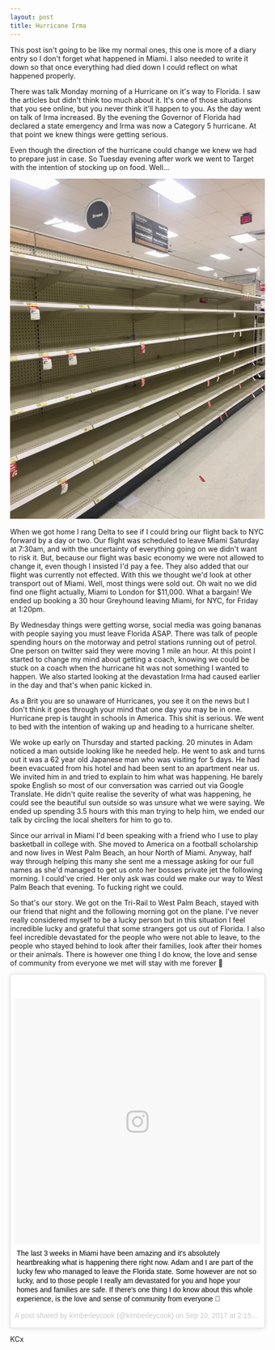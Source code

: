 ```yaml
---
layout: post
title: Hurricane Irma
---
```


This post isn't going to be like my normal ones, this one is more of a diary entry so I don't forget what happened in Miami. I also needed to write it down so that once everything had died down I could reflect on what happened properly.

There was talk Monday morning of a Hurricane on it's way to Florida. I saw the articles but didn't think too much about it. It's one of those situations that you see online, but you never think it'll happen to you. As the day went on talk of Irma increased. By the evening the Governor of Florida had declared a state emergency and Irma was now a Category 5 hurricane. At that point we knew things were getting serious.

Even though the direction of the hurricane could change we knew we had to prepare just in case. So Tuesday evening after work we went to Target with the intention of stocking up on food. Well...

![Target empty shelf](/images/irma-empty-shelf-1.jpg)

When we got home I rang Delta to see if I could bring our flight back to NYC forward by a day or two. Our flight was scheduled to leave Miami Saturday at 7:30am, and with the uncertainty of everything going on we didn't want to risk it. But, because our flight was basic economy we were not allowed to change it, even though I insisted I'd pay a fee. They also added that our flight was currently not effected. With this we thought we'd look at other transport out of Miami. Well, most things were sold out. Oh wait no we did find one flight actually, Miami to London for $11,000. What a bargain! We ended up booking a 30 hour Greyhound leaving Miami, for NYC, for Friday at 1:20pm.

By Wednesday things were getting worse, social media was going bananas with people saying you must leave Florida ASAP. There was talk of people spending hours on the motorway and petrol stations running out of petrol. One person on twitter said they were moving 1 mile an hour. At this point I started to change my mind about getting a coach, knowing we could be stuck on a coach when the hurricane hit was not something I wanted to happen. We also started looking at the devastation Irma had caused earlier in the day and that's when panic kicked in.

As a Brit you are so unaware of Hurricanes, you see it on the news but I don't think it goes through your mind that one day you may be in one. Hurricane prep is taught in schools in America. This shit is serious. We went to bed with the intention of waking up and heading to a hurricane shelter.

We woke up early on Thursday and started packing. 20 minutes in Adam noticed a man outside looking like he needed help. He went to ask and turns out it was a 62 year old Japanese man who was visiting for 5 days. He had been evacuated from his hotel and had been sent to an apartment near us. We invited him in and tried to explain to him what was happening. He barely spoke English so most of our conversation was carried out via Google Translate. He didn't quite realise the severity of what was happening, he could see the beautiful sun outside so was unsure what we were saying. We ended up spending 3.5 hours with this man trying to help him, we ended our talk by circling the local shelters for him to go to.

Since our arrival in Miami I'd been speaking with a friend who I use to play basketball in college with. She moved to America on a football scholarship and now lives in West Palm Beach, an hour North of Miami. Anyway, half way through helping this many she sent me a message asking for our full names as she'd managed to get us onto her bosses private jet the following morning. I could've cried. Her only ask was could we make our way to West Palm Beach that evening. To fucking right we could.

So that's our story. We got on the Tri-Rail to West Palm Beach, stayed with our friend that night and the following morning got on the plane. I've never really considered myself to be a lucky person but in this situation I feel incredible lucky and grateful that some strangers got us out of Florida. I also feel incredible devastated for the people who were not able to leave, to the people who stayed behind to look after their families, look after their homes or their animals. There is however one thing I do know, the love and sense of community from everyone we met will stay with me forever 💜

<blockquote class="instagram-media" data-instgrm-captioned data-instgrm-version="7" style=" background:#FFF; border:0; border-radius:3px; box-shadow:0 0 1px 0 rgba(0,0,0,0.5),0 1px 10px 0 rgba(0,0,0,0.15); margin: 1px; max-width:658px; padding:0; width:99.375%; width:-webkit-calc(100% - 2px); width:calc(100% - 2px);"><div style="padding:8px;"> <div style=" background:#F8F8F8; line-height:0; margin-top:40px; padding:50.0% 0; text-align:center; width:100%;"> <div style=" background:url(data:image/png;base64,iVBORw0KGgoAAAANSUhEUgAAACwAAAAsCAMAAAApWqozAAAABGdBTUEAALGPC/xhBQAAAAFzUkdCAK7OHOkAAAAMUExURczMzPf399fX1+bm5mzY9AMAAADiSURBVDjLvZXbEsMgCES5/P8/t9FuRVCRmU73JWlzosgSIIZURCjo/ad+EQJJB4Hv8BFt+IDpQoCx1wjOSBFhh2XssxEIYn3ulI/6MNReE07UIWJEv8UEOWDS88LY97kqyTliJKKtuYBbruAyVh5wOHiXmpi5we58Ek028czwyuQdLKPG1Bkb4NnM+VeAnfHqn1k4+GPT6uGQcvu2h2OVuIf/gWUFyy8OWEpdyZSa3aVCqpVoVvzZZ2VTnn2wU8qzVjDDetO90GSy9mVLqtgYSy231MxrY6I2gGqjrTY0L8fxCxfCBbhWrsYYAAAAAElFTkSuQmCC); display:block; height:44px; margin:0 auto -44px; position:relative; top:-22px; width:44px;"></div></div> <p style=" margin:8px 0 0 0; padding:0 4px;"> <a href="https://www.instagram.com/p/BY4BADglp7e/" style=" color:#000; font-family:Arial,sans-serif; font-size:14px; font-style:normal; font-weight:normal; line-height:17px; text-decoration:none; word-wrap:break-word;" target="_blank">The last 3 weeks in Miami have been amazing and it&#39;s absolutely heartbreaking what is happening there right now. Adam and I are part of the lucky few who managed to leave the Florida state. Some however are not so lucky, and to those people I really am devastated for you and hope your homes and families are safe. If there&#39;s one thing I do know about this whole experience, is the love and sense of community from everyone 💜</a></p> <p style=" color:#c9c8cd; font-family:Arial,sans-serif; font-size:14px; line-height:17px; margin-bottom:0; margin-top:8px; overflow:hidden; padding:8px 0 7px; text-align:center; text-overflow:ellipsis; white-space:nowrap;">A post shared by kimberleycook (@kimberleycook) on <time style=" font-family:Arial,sans-serif; font-size:14px; line-height:17px;" datetime="2017-09-10T21:15:55+00:00">Sep 10, 2017 at 2:15pm PDT</time></p></div></blockquote>
<script async defer src="//platform.instagram.com/en_US/embeds.js"></script>

KCx
